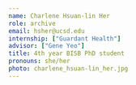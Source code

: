 ```yaml
---
name: Charlene Hsuan-lin Her
role: archive
email: hsher@ucsd.edu
internship: ["Guardant Health"]
advisor: ["Gene Yeo"]
title: 4th year BISB PhD student
pronouns: she/her
photo: charlene_hsuan-lin_her.jpg
---
```

